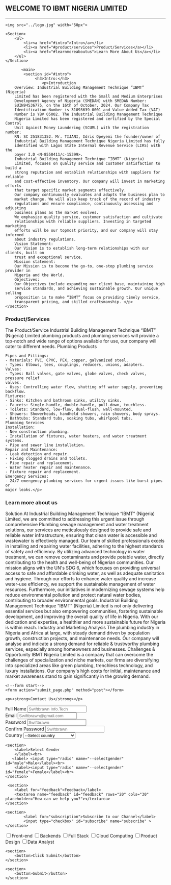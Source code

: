 <!--#formAssignment-->
<!DOCTYPE html>
<html lang="en">
<head>
    <meta charset="UTF-8">
    <meta name="viewport" content="width=, initial-scale=1.0">
    <title>Swiftbrawn Info.tech.com</title>
</head>
 <body>
    <h2>WELCOME TO IBMT NIGERIA LIMITED</h2><hr>

    <img src="../logo.jpg" width="50px">

    <Section>
        <ul>
            <li><a href="#intro">Intro</a></li>
            <li><a href="#product/services">Product/Services</a></li>
            <li><a href="#learnmoreaboutus">Learn More About Us</a></li>
        </ul>
    </Section>

           <main>
            <section id="#intro">
                 <h3>Intro:</h3>
                    <p>Introduction
        Overview: Industrial Building Management Technique “IBMT” (Nigeria)
        Limited has been registered with the Small and Medium Enterprises
        Development Agency of Nigeria (SMEDAN) with SMEDAN Number:
        SUIN94536775, on the 16th of October, 2024. Our Company Tax
        Identification Number is 31093639-0001 and Value Added Tax (VAT)
        Number is YBV 05002. The Industrial Building Management Technique
        Nigeria Limited has been registered and certified by the Special Control
        Unit Against Money Laundering (SCUML) with the registration number;
        RN: SC 251831352. Mr. TIJANI, Idris Opeyemi the founder/owner of
        Industrial Building Management Technique Nigeria Limited has fully
        identified with Lagos State Internal Revenue Service (LIRS) with the
        payer I.D <N-8550411/c-15399>.
        Industrial Building Management Technique “IBMT” (Nigeria)
        Limited, focuses on quality service and customer satisfaction to build a
        strong reputation and establish relationships with suppliers for reliable
        and cost-effective inventory. Our company will invest in marketing efforts
        that target specific market segments effectively.
        Our company continuously evaluates and adapts the business plan to
        market change. We will also keep track of the record of industry
        regulations and ensure compliance, continuously assessing and adjusting
        business plans as the market evolves.
        We emphasize quality service, customer satisfaction and cultivate
        relationships with reliable suppliers. Investing in targeted marketing
        efforts will be our topmost priority, and our company will stay informed
        about industry regulations.
        Vision Statement:
        Our Vision is to establish long-term relationships with our clients, built on
        trust and exceptional service.
        Mission statement:
        Our Mission is to become the go-to, one-stop plumbing service provider in
        Nigeria and the World.
        Objectives:
        Our Objectives include expanding our client base, maintaining high
        service standards, and achieving sustainable growth. Our unique selling
        proposition is to make “IBMT” focus on providing timely service,
        transparent pricing, and skilled craftsmanship. </p>
    </section>

 <section id="#product/services">
<h3>Product/Services</h3>
<p>The Product/Service
    Industrial Building Management Technique “IBMT” (Nigeria) Limited
    plumbing products and plumbing services will provide a top-notch and
    wide range of options available for use, our company will cater to different
    needs.
    Plumbing Products
    
    Pipes and Fittings:
    - Materials: PVC, CPVC, PEX, copper, galvanized steel.
    - Types: Elbows, tees, couplings, reducers, unions, adapters.
    Valves:
    - Types: Ball valves, gate valves, globe valves, check valves, pressure relief
    valves.
    - Uses: Controlling water flow, shutting off water supply, preventing
    backflow.
    Fixtures:
    - Sinks: Kitchen and bathroom sinks, utility sinks.
    - Faucets: Single-handle, double-handle, pull-down, touchless.
    - Toilets: Standard, low-flow, dual-flush, wall-mounted.
    - Showers: Showerheads, handheld showers, rain showers, body sprays.
    - Bathtubs: Standard tubs, soaking tubs, whirlpool tubs.
    Plumbing Services
    Installation:
    - New construction plumbing.
    - Installation of fixtures, water heaters, and water treatment systems.
    - Pipe and sewer line installation.
    Repair and Maintenance:
    - Leak detection and repair.
    - Fixing clogged drains and toilets.
    - Pipe repair and replacement.
    - Water heater repair and maintenance.
    - Fixture repair and replacement.
    Emergency Services:
    - 24/7 emergency plumbing services for urgent issues like burst pipes or
    major leaks.</p>
 </section>

<section id="#learnmoreaboutus">
<h3>Learn more about us</h3>
<p>
    Solution
    At Industrial Building Management Technique “IBMT” (Nigeria) Limited,
    we are committed to addressing this urgent issue through comprehensive
    Plumbing sewage management and water treatment solutions, our
    services are meticulously designed to provide safe and reliable water
    infrastructure, ensuring that clean water is accessible and wastewater is
    effectively managed. Our team of skilled professionals excels in installing
    and repairing water facilities, adhering to the highest standards of safety
    and efficiency. By utilizing advanced technology in water treatment, we
    can remove contaminants and provide potable water, directly contributing
    to the health and well-being of Nigerian communities.
    Our mission aligns with the UN's SDG 6, which focuses on providing
    universal access to safe and affordable drinking water, as well as adequate
    sanitation and hygiene. Through our efforts to enhance water quality and
    increase water-use efficiency, we support the sustainable management of
    water resources. Furthermore, our initiatives in modernizing sewage
    systems help reduce environmental pollution and protect natural water
    bodies, contributing to broader environmental goals. Industrial Building
    Management Technique “IBMT” (Nigeria) Limited is not only delivering
    essential services but also empowering communities, fostering sustainable
    development, and improving the overall quality of life in Nigeria. With our
    dedication and expertise, a healthier and more sustainable future for
    Nigeria is within reach.
    Industry and Marketing Analysis
    The plumbing industry in Nigeria and Africa at large, with steady demand
    driven by population growth, construction projects, and maintenance
    needs. Our company will analyse and indicate a strong demand for
    reliable & trustworthy plumbing services, especially among homeowners
    and businesses.
    Challenges & Opportunity
    IBMT Nigeria Limited is a company that can overcome the challenges of
    specialization and niche markets, our firms are diversifying into
    specialized areas like green plumbing, trenchless technology, and luxury
    installations. Our company's high costs for initial, maintenance and
    market awareness stand to gain significantly in the growing demand.</p>
</section>
</main>

    <!--form start-->
    <form action="submit_page.php" method="post"></form>
    
    <p><strong>Contact Us</strong></p>
   <section>
    <label for="full_name">Full Name</label>
    <input type="text" id="full_name" name="full_name" placeholder="Swiftbrawn Info.Tech">
   </section>

   <section>
    <label for="email">Email</label>
    <input type="text" id="email" name="email" placeholder="Swiftbrawn@gmail.com">
   </section>

   <section>
    <label for="password">Password</label>
    <input type="text" id="password" name="password" placeholder="Swiftbrawn">
   </section>

   <section>
    <label for="confirm_password">Confirm Password</label>
    <input type="text" id="confirm_password" name="confirm_password" placeholder="Swiftbrawn">
   </section>

   <section>
    <div>
        <label for="country">Country
        </label>
        <select id="country">
            <option value="">--Select country</option>
            <option value="ca">Canada</option>
            <option value="nga">Nigeria</option>
            <option value="usa">United State of America</option>
            <option value="uk">United Kingdom</option>
            <option value="cmb">Cambodia</option>
    </div>
        </select>
    </section>

    <section>
        <label>Select Gender
        </label><br>
       <label> <input type="radio" name="--selectgender" id="male">Male</label><br>
        <label><input type="radio" name="--selectgender" id="female">Female</label><br>
    </section>

     <section>
        <label for="feedback">Feedback</label>
        <textarea name="feedback" id="feedback" rows="20" cols="30" placeholder="How can we help you?"></textarea>
    </section>

    <section>
            <label for="subscription">Subscribe to our Channel</label>
            <input type="checkbox" id="subscribe" name="subscribe" >
    </section>

<section>
<label><input type="checkbox" name="interest" value="front-end">Front-end</label>
<label><input type="checkbox" name="interest" value="backends">Backends</label>
<label><input type="checkbox" name="interest" value="full_stack">Full Stack</label>
<label><input type="checkbox" name="interest" value="cloud_computing">Cloud Computing</label>
<label><input type="checkbox" name="interest" value="product_design">Product Design</label>
<label><input type="checkbox" name="interst" value="data_analyst">Data Analyst</label>
</section>

    <section>
        <button>Click Submit</button>
    </section>

    <section>
        <button>Submit</button>
    </section>
    
</body>
</html>
